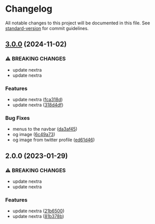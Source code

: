 # Changelog

All notable changes to this project will be documented in this file. See [standard-version](https://github.com/conventional-changelog/standard-version) for commit guidelines.

## [3.0.0](https://github.com/phannhatchanh/today-i-learned/compare/v2.0.0...v3.0.0) (2024-11-02)


### ⚠ BREAKING CHANGES

* update nextra
* update nextra

### Features

* update nextra ([fca318d](https://github.com/phannhatchanh/today-i-learned/commit/fca318de15816ba3d5102da1adbd18d7f5472b4c))
* update nextra ([318d4df](https://github.com/phannhatchanh/today-i-learned/commit/318d4df24c790323f76ecbb58a0082627c0ecc48))


### Bug Fixes

* menus to the navbar ([da3af45](https://github.com/phannhatchanh/today-i-learned/commit/da3af45734bf0d828e94d0a6b743857bfdd3e76e))
* og image ([6c49a73](https://github.com/phannhatchanh/today-i-learned/commit/6c49a736d59b1e9fbaf7e4727d7ff16a0ab2b933))
* og image from twitter profile ([ed61d46](https://github.com/phannhatchanh/today-i-learned/commit/ed61d46984f387233a5e79becfe0eba08b0a55c8))

## 2.0.0 (2023-01-29)


### ⚠ BREAKING CHANGES

* update nextra
* update nextra

### Features

* update nextra ([21b6500](https://github.com/phannhatchanh/today-i-learned/commit/21b65009d9e8426e8434ba018c2a679db60297cd))
* update nextra ([81b378b](https://github.com/phannhatchanh/today-i-learned/commit/81b378b65f1b12f89689761b1d281d2e39299c68))
